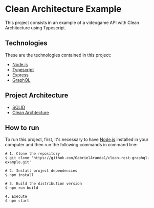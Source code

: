 # Clean Architecture Example

This project consists in an example of a videogame API with Clean Architecture using Typescript.

## Technologies

These are the technologies contained in this project:

- [Node.js](https://nodejs.org/)
- [Typescript](https://www.typescriptlang.org/)
- [Express](https://expressjs.com/pt-br/)
- [GraphQL](https://graphql.org/)

## Project Architecture

- [SOLID](https://blog.cleancoder.com/uncle-bob/2020/10/18/Solid-Relevance.html)
- [Clean Archtecture](https://blog.cleancoder.com/uncle-bob/2012/08/13/the-clean-architecture.html)

## How to run

To run this project, first, it's necessary to have [Node.js](https://nodejs.org/) installed in your computer and then run the following commands in command line:

```
# 1. Clone the repository
$ git clone 'https://github.com/GabrielAranda1/clean-rest-graphql-example.git'

# 2. Install project dependencies
$ npm install

# 3. Build the distribution version
$ npm run build

4. Execute
$ npm start
```
